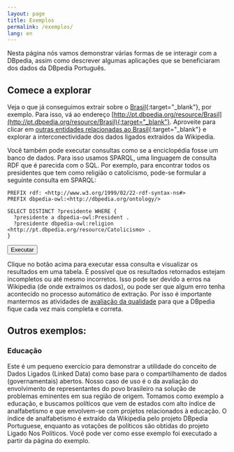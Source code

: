 ```yaml
---
layout: page
title: Exemplos
permalink: /exemplos/
lang: en
---
```


Nesta página nós vamos demonstrar várias formas de se interagir com a DBpedia, assim como descrever algumas aplicações que se beneficiaram dos dados da DBpedia Português.

## Comece a explorar

Veja o que já conseguimos extrair sobre o [Brasil](http://pt.dbpedia.org/resource/Brasil){:target="_blank"}, por exemplo.
Para isso, vá ao endereço [http://pt.dbpedia.org/resource/Brasil](http://pt.dbpedia.org/resource/Brasil){:target="_blank"}. 
Aproveite para clicar em [outras entidades relacionadas ao Brasil](http://pt.dbpedia.org/resource/Dilma_Rousseff){:target="_blank"} e explorar a interconectividade dos dados ligados extraídos da Wikipedia.

Você também pode executar consultas como se a enciclopédia fosse um banco de dados.
Para isso usamos SPARQL, uma linguagem de consulta RDF que é parecida com o SQL. 
Por exemplo, para encontrar todos os presidentes que tem como religião o catolicismo, pode-se formular a seguinte consulta em SPARQL:

    PREFIX rdf: <http://www.w3.org/1999/02/22-rdf-syntax-ns#>
    PREFIX dbpedia-owl:<http://dbpedia.org/ontology/>

    SELECT DISTINCT ?presidente WHERE {
      ?presidente a dbpedia-owl:President .
      ?presidente dbpedia-owl:religion <http://pt.dbpedia.org/resource/Catolicismo> .
    }

<form method="GET" action="http://pt.dbpedia.org/sparql">
<input type="hidden" name="query" value=" PREFIX rdf: <http://www.w3.org/1999/02/22-rdf-syntax-ns#>
    PREFIX dbpedia-owl:<http://dbpedia.org/ontology/> SELECT DISTINCT ?presidente WHERE { ?presidente a dbpedia-owl:President .  ?presidente dbpedia-owl:religion <http://pt.dbpedia.org/resource/Catolicismo> .  } " />
<input type="submit" value="Executar" /> 
</form>

Clique no botão acima para executar essa consulta e visualizar os resultados em uma tabela. É possível que os resultados retornados estejam incompletos ou até mesmo incorretos. Isso pode ser devido a erros na Wikipedia (de onde extraímos os dados), ou pode ser que algum erro tenha acontecido no processo automático de extração. Por isso é importante mantermos as atividades de [avaliação da qualidade](/como_participar/qualidade) para que a DBpedia fique cada vez mais completa e correta. 

## Outros exemplos:

### Educação

Este é um pequeno exercício para demonstrar a utilidade do conceito de Dados Ligados (Linked Data) como base para o compartilhamento de dados (governamentais) abertos. 
Nosso caso de uso é o da avaliação do envolvimento de representantes do povo brasileiro na solução de problemas eminentes em sua região de origem. Tomamos como exemplo a educação, e buscamos políticos que vem de estados com alto índice de analfabetismo e que envolvem-se com projetos relacionados à educação. O índice de analfabetismo é extraído da Wikipedia pelo projeto DBpedia Portuguese, enquanto as votações de políticos são obtidas do projeto Ligado Nos Políticos. Você pode ver como esse exemplo foi executado a partir da página do exemplo.

